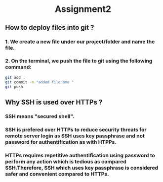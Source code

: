 <h1 align ="center">Assignment2</h1>

## How to deploy files into git ?    
### 1. We create a new file under our project/folder and name the file.    
### 2. On the terminal, we push the file to git using the following command:
```sh
git add . 
git commit -m "added filename " 
git push
```


## Why SSH is used over HTTPs ?   
### SSH means "secured shell".   
### SSH is prefered over HTTPs to reduce security threats for remote server login as SSH uses key passphrase and not password for authentification as with HTPPs. 
### HTTPs requires repetitive authentification using password to perform any action which is tedious as compared SSH.Therefore, SSH which uses key passphrase is considered safer and convenient compared to HTTPs. 


